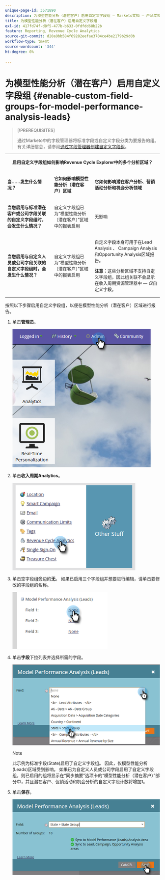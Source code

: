 ```yaml
---
unique-page-id: 3571890
description: 为模型性能分析（潜在客户）启用自定义字段组 — Marketo文档 — 产品文档
title: 为模型性能分析（潜在客户）启用自定义字段组
exl-id: 417fd74f-d8f5-477b-b633-0fdfdd68b22b
feature: Reporting, Revenue Cycle Analytics
source-git-commit: d20a9bb584f69282eefae3704ce4be2179b29d0b
workflow-type: tm+mt
source-wordcount: '344'
ht-degree: 0%

---
```


# 为模型性能分析（潜在客户）启用自定义字段组 {#enable-custom-field-groups-for-model-performance-analysis-leads}

>[!PREREQUISITES]
>
>通过Marketo中的字段管理器将标准字段或自定义字段分类为要报告的组。 有关详细信息，请参阅[通过字段管理器创建自定义字段组](/help/marketo/product-docs/reporting/revenue-cycle-analytics/revenue-tools/field-organizers/create-custom-field-groups-using-the-field-organizer.md)。

<table> 
 <tbody> 
  <tr> 
   <td colspan="3" rowspan="1"><p align="center"><strong>启用自定义字段组如何影响Revenue Cycle Explorer中的多个分析区域？</strong></p></td> 
  </tr> 
  <tr> 
   <td colspan="1" rowspan="1"><p><strong>当……发生什么情况？</strong></p></td> 
   <td colspan="1" rowspan="1"><p><strong>它如何影响模型性能分析（潜在客户）区域</strong></p></td> 
   <td colspan="1" rowspan="1"><p><strong>它如何影响潜在客户分析、营销活动分析和机会分析领域</strong></p></td> 
  </tr> 
  <tr> 
   <td colspan="1" rowspan="1"><p><strong>当您启用与标准潜在客户或公司字段关联的自定义字段组时，会发生什么情况？</strong></p></td> 
   <td colspan="1" rowspan="1"><p>自定义字段组已为“模型性能分析（潜在客户）”区域中的报表启用</p></td> 
   <td colspan="1" rowspan="1"><p>无影响</p></td> 
  </tr> 
  <tr> 
   <td colspan="1" rowspan="1"><p><strong>当您启用与自定义人员或公司字段关联的自定义字段组时，会发生什么情况？</strong></p></td> 
   <td colspan="1" rowspan="1"><p>自定义字段组已为“模型性能分析（潜在客户）”区域中的报表启用</p></td> 
   <td colspan="1" rowspan="1"><p>自定义字段本身可用于在Lead Analysis 、 Campaign Analysis和Opportunity Analysis区域报告。</p><p><strong>注意：</strong>这些分析区域不支持自定义字段组，因此组关联不会显示在收入周期资源管理器中 — <em>仅</em>自定义字段。</p></td> 
  </tr> 
 </tbody> 
</table>

按照以下步骤启用自定义字段组，以便在模型性能分析（潜在客户）区域进行报告。

1. 单击&#x200B;**管理员**。

   ![](assets/one-1.png)

1. 单击&#x200B;**收入周期Analytics**。

   ![](assets/two-1.png)

1. 单击空字段组旁边的&#x200B;**无**。 如果已启用三个字段组并想要进行编辑，请单击要修改的字段组的名称。

   ![](assets/three.png)

1. 单击&#x200B;**字段**&#x200B;下拉列表并选择所需的字段。

   ![](assets/four-1.png)

   >[!NOTE]
   >
   >此示例为标准字段(State)启用了自定义字段组。 因此，仅模型性能分析(Leads)区域受到影响。 如果已为自定义人员或公司字段启用了自定义字段组，则已启用的组将显示在“同步摘要”选项卡的“模型性能分析（潜在客户）”部分中，并且潜在客户、促销活动和机会分析的自定义字段计数将增加1。

1. 单击&#x200B;**保存**。

   ![](assets/five-1.png)
